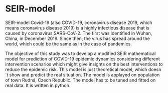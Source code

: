 # SEIR-model
SEIR-model Covid-19 (also COVID-19, coronavirus disease 2019, which means coronavirus disease 2019) is a highly infectious disease that is caused by coronavirus SARS-CoV-2. The first was identified in Wuhan, China, in December 2019. Since then, the virus has spread around the world, which could be the same as in the case of pandemics. 


The objective of this study was to develop a modified SEIR mathematical model for prediction of COVID-19 epidemic dynamics considering different intervention scenarios which might give insights on the best interventions to reduce the epidemic risk. This model is just theoretical model, which doesn´t show and predict the real situation. The model is applayed on population of town Rudná, Czech Republic. The model has to be tuned and fitted on real data. It is written in python.
